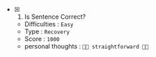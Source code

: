 - [x] 1. Is Sentence Correct?
  - Difficulties : `Easy`
  - Type : `Recovery`
  - Score : `1000`
  - personal thoughts : `🧐🧐 straightforward 🧐🧐`